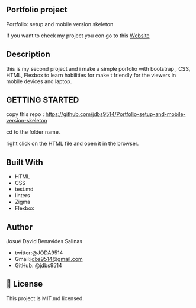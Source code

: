 ## Portfolio project

Portfolio: setup and mobile version skeleton 

If you want to check my project you con go to this 
[Website](https://jdbs9514.github.io/Portfolio-setup-and-mobile-version-skeleton/)

## Description

this is my second project and i make a simple porfolio with bootstrap , CSS, HTML, Flexbox to learn habilities for make t friendly  for the viewers in mobile devices and laptop.



## GETTING STARTED

copy this repo : https://github.com/jdbs9514/Portfolio-setup-and-mobile-version-skeleton

cd to the folder name.

right click on the HTML file and open it in the browser.

## Built With

- HTML
- CSS
- test.md
- linters 
- Zigma
- Flexbox

## Author

Josué David Benavides Salinas

- twitter:@JODA9514
- Gmail:jdbs9514@gmail.com
- GitHub: @jdbs9514

## 📝 License

This project is MIT.md licensed.
